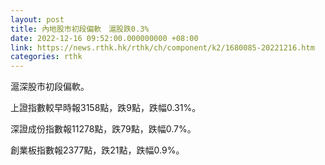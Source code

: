 ```yaml
---
layout: post
title: 內地股市初段偏軟　滬股跌0.3%
date: 2022-12-16 09:52:00.000000000 +08:00
link: https://news.rthk.hk/rthk/ch/component/k2/1680085-20221216.htm
categories: rthk
---
```


滬深股市初段偏軟。

上證指數較早時報3158點，跌9點，跌幅0.31%。

深證成份指數報11278點，跌79點，跌幅0.7%。

創業板指數報2377點，跌21點，跌幅0.9%。
